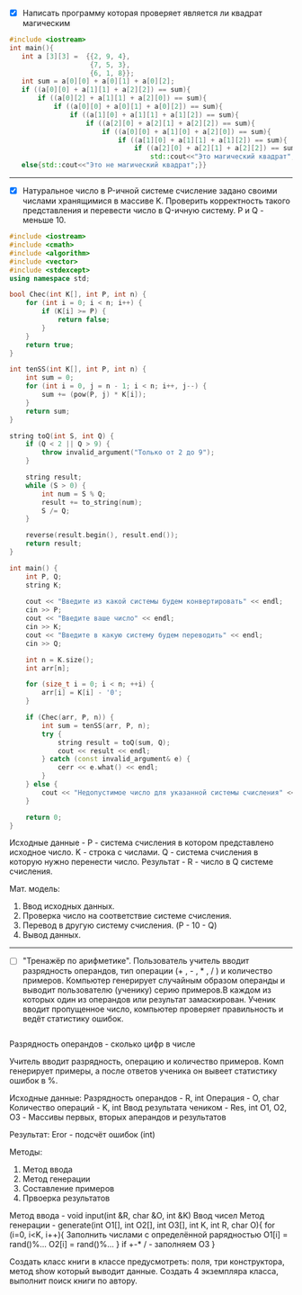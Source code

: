  - [x] Написать программу которая проверяет является ли квадрат магическим
 ```cpp
 #include <iostream>
int main(){
    int a [3][3] =  {{2, 9, 4},
                     {7, 5, 3},
                     {6, 1, 8}};
    int sum = a[0][0] + a[0][1] + a[0][2];
    if ((a[0][0] + a[1][1] + a[2][2]) == sum){
        if ((a[0][2] + a[1][1] + a[2][0]) == sum){
            if ((a[0][0] + a[0][1] + a[0][2]) == sum){
                if ((a[1][0] + a[1][1] + a[1][2]) == sum){
                    if ((a[2][0] + a[2][1] + a[2][2]) == sum){
                        if ((a[0][0] + a[1][0] + a[2][0]) == sum){
                            if ((a[1][0] + a[1][1] + a[1][2]) == sum){
                                if ((a[2][0] + a[2][1] + a[2][2]) == sum){
                                    std::cout<<"Это магический квадрат";}}}}}}}}
    else{std::cout<<"Это не магический квадрат";}}

```

---

- [x] Натуральное число в P-ичной системе счисление задано своими числами хранящимися в массиве K. Проверить корректность такого представления и перевести число в Q-ичную систему. P и Q - меньше 10.
```cpp
#include <iostream>
#include <cmath>
#include <algorithm>
#include <vector>
#include <stdexcept>
using namespace std;

bool Chec(int K[], int P, int n) {
    for (int i = 0; i < n; i++) {
        if (K[i] >= P) {
            return false;
        }
    }
    return true;
}

int tenSS(int K[], int P, int n) {
    int sum = 0;
    for (int i = 0, j = n - 1; i < n; i++, j--) {
        sum += (pow(P, j) * K[i]);
    }
    return sum;
}

string toQ(int S, int Q) {
    if (Q < 2 || Q > 9) {
        throw invalid_argument("Только от 2 до 9");
    }

    string result;
    while (S > 0) {
        int num = S % Q;
        result += to_string(num);
        S /= Q;
    }

    reverse(result.begin(), result.end());
    return result;
}

int main() {
    int P, Q;
    string K;
    
    cout << "Введите из какой системы будем конвертировать" << endl;
    cin >> P;
    cout << "Введите ваше число" << endl;
    cin >> K;
    cout << "Введите в какую систему будем переводить" << endl;
    cin >> Q;

    int n = K.size();
    int arr[n];

    for (size_t i = 0; i < n; ++i) {
        arr[i] = K[i] - '0';
    }

    if (Chec(arr, P, n)) {
        int sum = tenSS(arr, P, n);
        try {
            string result = toQ(sum, Q);
            cout << result << endl;
        } catch (const invalid_argument& e) {
            cerr << e.what() << endl;
        }
    } else {
        cout << "Недопустимое число для указанной системы счисления" << endl;
    }

    return 0;
}

```

Исходные данные - P - система счисления в котором представлено исходное число. K - строка с числами. Q - система счисления в которую нужно перенести число. Результат - R - число в Q системе счисления.

Мат. модель:
1. Ввод исходных данных. 
2. Проверка число на соответствие системе счисления.
3. Перевод в другую систему счисления. (P - 10 - Q)
4. Вывод данных.

--- 

- [ ] "Тренажёр по арифметике". Пользователь учитель вводит разрядность операндов, тип операции (+ , - , * ,  / ) и количество примеров. Компьютер генерирует случайным образом операнды и выводит пользователю (ученику) серию примеров.В каждом из которых один из операндов или результат замаскирован. Ученик вводит пропущенное число, компьютер проверяет правильность и ведёт статиcтику ошибок.

```cpp

```

Разрядность операндов - сколько цифр в числе

Учитель вводит разрядность, операцию и количество примеров.
Комп генерирует примеры, а после ответов ученика он вывеет статистику ошибок в %.

Исходные данные:
Разрядность операндов - R, int
Операция - O, char
Количество операций - K, int
Ввод результата чеником - Res, int
O1, O2, O3 - Массивы первых, вторых аперандов и результатов  

Результат:
Eror - подсчёт ошибок (int)

Методы:
1. Метод ввода
2. Метод генерации
3. Составление примеров
4. Првоерка результатов

Метод ввода - void input(int &R, char &O, int &K) Ввод чисел
Метод генерации - 
generate(int O1[], int O2[], int O3[], int K, int R, char O){
for (i=0, i<K, i++){
Заполнить числами с определённой рарядностью
O1[i] = rand()%...
O2[i] = rand()%...
}
if +-* / - заполняем O3
}


Создать класс книги в классе предусмотреть: поля, три конструктора, метод  show который выводит данные. Создать 4 экземпляра класса, выполнит поиск книги по автору. 